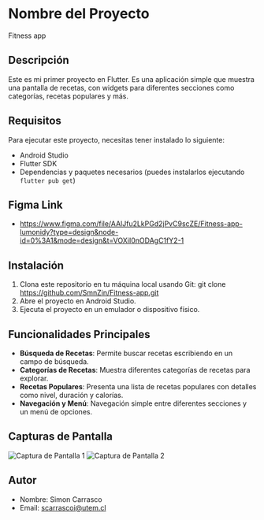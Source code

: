# Nombre del Proyecto
Fitness app
## Descripción
Este es mi primer proyecto en Flutter. Es una aplicación simple que muestra una pantalla de recetas, con widgets para diferentes secciones como categorías, recetas populares y más.

## Requisitos
Para ejecutar este proyecto, necesitas tener instalado lo siguiente:
- Android Studio
- Flutter SDK
- Dependencias y paquetes necesarios (puedes instalarlos ejecutando `flutter pub get`)

## Figma Link
- https://www.figma.com/file/AAlJfu2LkPGd2jPvC9scZE/Fitness-app-lumonidy?type=design&node-id=0%3A1&mode=design&t=VOXiI0nODAgC1fY2-1

## Instalación
1. Clona este repositorio en tu máquina local usando Git:
    git clone https://github.com/SmnZin/Fitness-app.git
2. Abre el proyecto en Android Studio.
3. Ejecuta el proyecto en un emulador o dispositivo físico.

## Funcionalidades Principales
- **Búsqueda de Recetas**: Permite buscar recetas escribiendo en un campo de búsqueda.
- **Categorías de Recetas**: Muestra diferentes categorías de recetas para explorar.
- **Recetas Populares**: Presenta una lista de recetas populares con detalles como nivel, duración y calorías.
- **Navegación y Menú**: Navegación simple entre diferentes secciones y un menú de opciones.

## Capturas de Pantalla
![Captura de Pantalla 1](/assets/icons/pantalla1.png)
![Captura de Pantalla 2](/assets/icons/pantalla2.png)

## Autor
- Nombre: Simon Carrasco
- Email: scarrascoi@utem.cl


